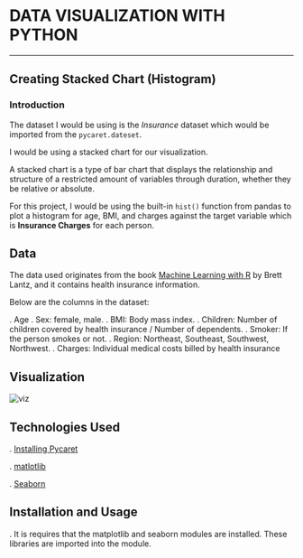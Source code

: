 # DATA VISUALIZATION WITH PYTHON
---
## Creating Stacked Chart (Histogram) 


### Introduction

The dataset I would be using is the *Insurance* dataset which would be imported from the `pycaret.dateset`.

I would be using a stacked chart for our visualization.

A stacked chart is a type of bar chart that displays the relationship and structure of a restricted amount of variables through duration, whether they be relative or absolute.

For  this project, I would be using the built-in `hist()` function from pandas to plot a histogram for age, BMI, and charges against the target variable which is **Insurance Charges** for each person.


## Data

The data used originates from the book [Machine Learning with R](https://www.amazon.com/Machine-Learning-R-Brett-Lantz/dp/1782162143/ref=as_li_ss_tl?ie=UTF8&linkCode=ll1&tag=learnds-20&linkId=acc9debcffa9ec9b8dc01374ead56eaf&language=en_US) by Brett Lantz, and it contains health insurance information.

Below are the columns in the dataset:

. Age
. Sex:  female, male.
. BMI: Body mass index.
. Children: Number of children covered by health insurance / Number of dependents.
. Smoker: If the person smokes or not.
. Region: Northeast, Southeast, Southwest, Northwest.
. Charges: Individual medical costs billed by health insurance

## Visualization

![viz](https://user-images.githubusercontent.com/122539866/230698823-10054ef0-ddb6-4016-934e-c8c6495dc8df.png)


## Technologies Used
. [Installing Pycaret](https://pycaret.gitbook.io/docs/)

. [matlotlib](https://matplotlib.org/)

. [Seaborn](https://seaborn.pydata.org/)

## Installation and Usage
. It is requires that the matplotlib and seaborn modules are installed. These libraries are imported into the module.

